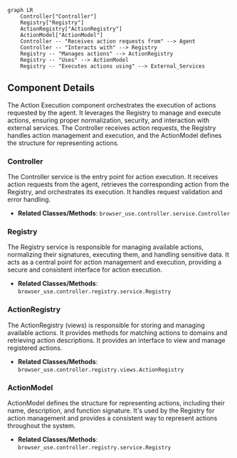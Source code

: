 ```mermaid
graph LR
    Controller["Controller"]
    Registry["Registry"]
    ActionRegistry["ActionRegistry"]
    ActionModel["ActionModel"]
    Controller -- "Receives action requests from" --> Agent
    Controller -- "Interacts with" --> Registry
    Registry -- "Manages actions" --> ActionRegistry
    Registry -- "Uses" --> ActionModel
    Registry -- "Executes actions using" --> External_Services
```

## Component Details

The Action Execution component orchestrates the execution of actions requested by the agent. It leverages the Registry to manage and execute actions, ensuring proper normalization, security, and interaction with external services. The Controller receives action requests, the Registry handles action management and execution, and the ActionModel defines the structure for representing actions.

### Controller
The Controller service is the entry point for action execution. It receives action requests from the agent, retrieves the corresponding action from the Registry, and orchestrates its execution. It handles request validation and error handling.
- **Related Classes/Methods**: `browser_use.controller.service.Controller`

### Registry
The Registry service is responsible for managing available actions, normalizing their signatures, executing them, and handling sensitive data. It acts as a central point for action management and execution, providing a secure and consistent interface for action execution.
- **Related Classes/Methods**: `browser_use.controller.registry.service.Registry`

### ActionRegistry
The ActionRegistry (views) is responsible for storing and managing available actions. It provides methods for matching actions to domains and retrieving action descriptions. It provides an interface to view and manage registered actions.
- **Related Classes/Methods**: `browser_use.controller.registry.views.ActionRegistry`

### ActionModel
ActionModel defines the structure for representing actions, including their name, description, and function signature. It's used by the Registry for action management and provides a consistent way to represent actions throughout the system.
- **Related Classes/Methods**: `browser_use.controller.registry.service.Registry`